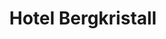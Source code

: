 ---
title: "Hotel Bergkristall"
url: /schwarzenberg-am-boehmerwald/hotel-bergkristall/
shop: Supermarkt
---